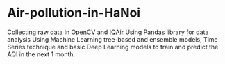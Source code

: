 # Air-pollution-in-HaNoi
Collecting raw data in [OpenCV](https://explore.openaq.org/#1.2/20/40) and [IQAir](https://www.iqair.com) 
Using Pandas library for data analysis
Using Machine Learning tree-based and ensemble models, Time Series technique and basic Deep Learning models to train and predict the AQI in the next 1 month.
